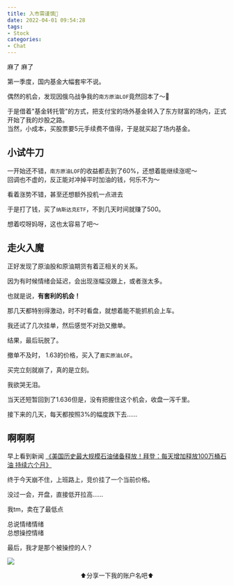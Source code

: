 ```yaml
---
title: 入市需谨慎🥲
date: 2022-04-01 09:54:28
tags:
- Stock
categories:
- Chat
---
```

麻了 麻了

第一季度，国内基金大幅套牢不说。

偶然的机会，发现因俄乌战争我的`南方原油LOF`竟然回本了～🤣

于是借着"基金转托管"的方式，把支付宝的场外基金转入了东方财富的场内，正式开始了我的炒股之路。  
当然，小成本，买股票要5元手续费不值得，于是就买起了场内基金。

## 小试牛刀

一开始还不错，`南方原油LOF`的收益都去到了60%，还想着能继续涨呢～  
回调也不虚的，反正能对冲掉平时加油的钱，何乐不为～

看着涨势不错，甚至还想额外投机一点进去

于是打了钱，买了`纳斯达克ETF`，不到几天时间就赚了500。

想着哎呀妈呀，这也太容易了吧～

## 走火入魔

正好发现了原油股和原油期货有着正相关的关系。

因为有时候情绪会延迟，会出现涨幅没跟上，或者涨太多。

也就是说，**有套利的机会！**

那几天都特别得激动，时不时看盘，就想着能不能抓机会上车。

我还试了几次挂单，然后感觉不对劲又撤单。

结果，最后玩脱了。

撤单不及时， 1.63的价格，买入了`嘉实原油LOF`。

买完立刻就崩了，真的是立刻。

我欲哭无泪。

当天还短暂回到了1.636但是，没有把握住这个机会，收盘一泻千里。

接下来的几天，每天都按照3%的幅度跌下去……

## 啊啊啊

早上看到新闻 [《美国历史最大规模石油储备释放！拜登：每天增加释放100万桶石油 持续六个月》](https://finance.eastmoney.com/a/202204012330139850.html)

终于今天崩不住，上班路上，竞价挂了一个当前价格。

没过一会，开盘，直接低开拉高……

我tm，卖在了最低点

总说情绪情绪  
总想操控情绪

最后，我才是那个被操控的人？

![](jiucai.jpeg)  
<center>⬆️分享一下我的账户名吧⬆️</center>

